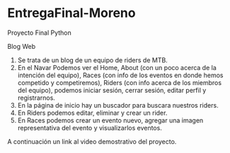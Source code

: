 # EntregaFinal-Moreno
Proyecto Final Python

Blog Web

1. Se trata de un blog de un equipo de riders de MTB.
2. En el Navar Podemos ver el Home, About (con un poco acerca de la intención del equipo), Races (con info de los eventos en donde hemos competido y competiremos), Riders (con info acerca de los miembros del equipo), podemos iniciar sesión, cerrar sesión, editar perfil y registrarnos.
3. En la página de inicio hay un buscador para buscara nuestros riders.
4. En Riders podemos editar, eliminar y crear un rider.
5. En Races podemos crear un evento nuevo, agregar una imagen representativa del evento y visualizarlos eventos.

A continuación un link al video demostrativo del proyecto.


                 
         
